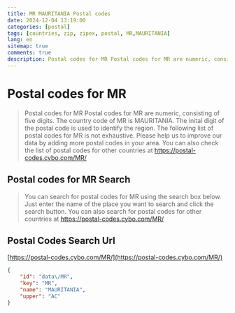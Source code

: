 ```yaml
---
title: MR MAURITANIA Postal codes 
date: 2024-12-04 13:19:00
categories: [postal]
tags: [countries, zip, zipex, postal, MR,MAURITANIA]
lang: en
sitemap: true
comments: true
description: Postal codes for MR Postal codes for MR are numeric, consisting of five digits. The country code of MR is MAURITANIA. The inital digit of the postal code is used to identify the region. The following list of postal codes for MR is not exhaustive. Please help us to improve our data by adding more postal codes in your area. You can also check the list of postal codes for other countries at https://postal-codes.cybo.com/MR/
---
```


# Postal codes for MR
> Postal codes for MR Postal codes for MR are numeric, consisting of five digits. The country code of MR is MAURITANIA. The inital digit of the postal code is used to identify the region. The following list of postal codes for MR is not exhaustive. Please help us to improve our data by adding more postal codes in your area. You can also check the list of postal codes for other countries at https://postal-codes.cybo.com/MR/

## Postal codes for MR Search 
> You can search for postal codes for MR using the search box below. Just enter the name of the place you want to search and click the search button. You can also search for postal codes for other countries at https://postal-codes.cybo.com/MR/

## Postal Codes Search Url

[https://postal-codes.cybo.com/MR/](https://postal-codes.cybo.com/MR/)
```json
{
    "id": "data\/MR",
    "key": "MR",
    "name": "MAURITANIA",
    "upper": "AC"
}
```
